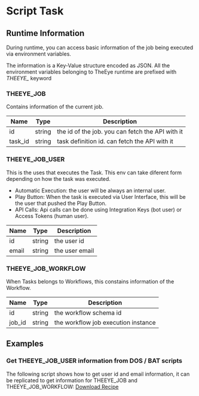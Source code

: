 # Script Task

##  Runtime Information

During runtime, you can access basic information of the job being executed via environment variables.

The information is a Key-Value structure encoded as JSON.
All the environment variables belonging to TheEye runtime are prefixed with *THEEYE_* keyword

### THEEYE_JOB

Contains information of the current job.

| Name | Type | Description |
| ---  | --- | --- |
| id | string | the id of the job. you can fetch the API with it |
| task_id | string | task definition id. can fetch the API with it |

### THEEYE_JOB_USER

This is the uses that executes the Task. This env can take diferent form depending on how the task was executed.

* Automatic Execution: the user will be always an internal user.      
* Play Button: When the task is executed via User Interface, this will be the user that pushed the Play Button.
* API Calls: Api calls can be done using Integration Keys (bot user) or Access Tokens (human user).

| Name | Type | Description |
| ---  | --- | --- |
| id | string | the user id |
| email | string | the user email |

### THEEYE_JOB_WORKFLOW

When Tasks belongs to Workflows, this constains information of the Workflow.

| Name | Type | Description |
| ---  | --- | --- |
| id | string | the workflow schema id |
| job_id | string | the workflow job execution instance |


## Examples

###  Get THEEYE_JOB_USER information from DOS / BAT scripts

The following script shows how to get user id and email information, it can be replicated to get information for THEEYE_JOB and THEEYE_JOB_WORKFLOW:
[Download Recipe](https://github.com/theeye-io/theeye-docs/blob/master/docs/assets/recipes/check_theeye_env_vars.json)



